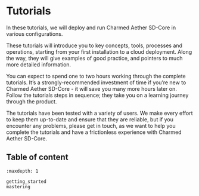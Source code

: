 # Tutorials

In these tutorials, we will deploy and run Charmed Aether SD-Core in various configurations.

These tutorials will introduce you to key concepts, tools, processes and
operations, starting from your first installation to a cloud deployment.
Along the way, they will give examples of good practice, and pointers to much
more detailed information.

You can expect to spend one to two hours working through the complete
tutorials. It’s a strongly-recommended investment of time if you’re new to
Charmed Aether SD-Core - it will save you many more hours later on. Follow the
tutorials steps in sequence; they take you on a learning journey through the
product.

The tutorials have been tested with a variety of users. We make every effort to
keep them up-to-date and ensure that they are reliable, but if you encounter any
problems, please get in touch, as we want to help you complete the tutorials and
have a frictionless experience with Charmed Aether SD-Core.

## Table of content

```{toctree}
:maxdepth: 1

getting_started
mastering
```
